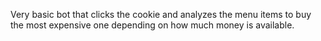 Very basic bot that clicks the cookie and analyzes the menu items to buy the most expensive one depending on how much money is available.
